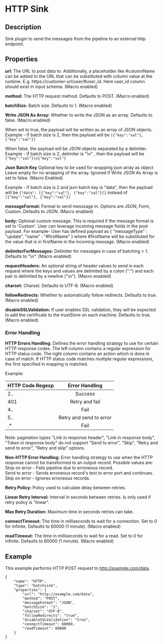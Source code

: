 # HTTP Sink


Description
-----------
Sink plugin to send the messages from the pipeline to an external http endpoint.

Properties
----------

**url:** The URL to post data to. Additionally, a placeholder like #columnName can be added to the URL that can be 
substituted with column value at the runtime. E.g. https://customer-url/user/#user_id. Here user_id column should exist 
in input schema. (Macro enabled)

**method:** The HTTP request method. Defaults to POST. (Macro enabled)

**batchSize:** Batch size. Defaults to 1. (Macro enabled)

**Write JSON As Array:** Whether to write the JSON as an array. Defaults to false. (Macro enabled)

When set to true, the payload will be written as an array of JSON objects.
Example - If batch size is 2, then the payload will be `[{"key":"val"}, {"key":"val"}]`

When false, the payload will be JSON objects separated by a delimiter.
Example - If batch size is 2, delimiter is "\n" , then the payload will be `{"key":"val"}\n{"key":"val"}`

**Json Batch Key** Optional key to be used for wrapping json array as object
Leave empty for no wrapping of the array. Ignored if Write JSON As Array is set to false. (Macro Enabled)

Example - If batch size is 2 and json batch key is "data", then the payload will be
`{"data": [{"key":"val"}, {"key":"val"}]}` instead of `[{"key":"val"}, {"key":"val"}]`

**messageFormat:** Format to send messsage in. Options are JSON, Form, Custom. Defaults to JSON. (Macro enabled)

**body:** Optional custom message. This is required if the message format is set to 'Custom'.
          User can leverage incoming message fields in the post payload.
          For example-
          User has defined payload as \{ "messageType" : "update", "name" : "#firstName" \}
          where #firstName will be substituted for the value that is in firstName in the incoming message. (Macro enabled)

**delimiterForMessages:** Delimiter for messages in case of batching > 1. Defaults to "\n". (Macro enabled)

**requestHeaders:** An optional string of header values to send in each request where the keys and values are
delimited by a colon (":") and each pair is delimited by a newline ("\n"). (Macro enabled)

**charset:** Charset. Defaults to UTF-8. (Macro enabled)

**followRedirects:** Whether to automatically follow redirects. Defaults to true. (Macro enabled)

**disableSSLValidation:**  If user enables SSL validation, they will be expected to add the certificate to the trustStore on each machine. Defaults to true. (Macro enabled)

### Error Handling

**HTTP Errors Handling:** Defines the error handling strategy to use for certain HTTP response codes.
The left column contains a regular expression for HTTP status code. The right column contains an action which
is done in case of match. If HTTP status code matches multiple regular expressions, the first specified in mapping
is matched.

Example:

| HTTP Code Regexp  | Error Handling          |
| ----------------- |:-----------------------:|
| 2..               | Success                 |
| 401               | Retry and fail          |
| 4..               | Fail                    |
| 5..               | Retry and send to error |
| .*                | Fail                    |

Note: pagination types "Link in response header", "Link in response body", "Token in response body" do not support
"Send to error", "Skip", "Retry and send to error", "Retry and skip" options.

**Non-HTTP Error Handling:** Error handling strategy to use when the HTTP response cannot be transformed to an output record.
Possible values are:  
Stop on error - Fails pipeline due to erroneous record.  
Send to error - Sends erroneous record's text to error port and continues.  
Skip on error - Ignores erroneous records.

**Retry Policy:** Policy used to calculate delay between retries.

**Linear Retry Interval:** Interval in seconds between retries. Is only used if retry policy is "linear".

**Max Retry Duration:** Maximum time in seconds retries can take.

**connectTimeout:** The time in milliseconds to wait for a connection. Set to 0 for infinite. Defaults to 60000 (1 minute). (Macro enabled)

**readTimeout:** The time in milliseconds to wait for a read. Set to 0 for infinite. Defaults to 60000 (1 minute). (Macro enabled)

Example
-------
This example performs HTTP POST request to http://example.com/data.

    {
        "name": "HTTP",
        "type": "batchsink",
        "properties": {
            "url": "http://example.com/data",
            "method": "POST",
            "messageFormat": "JSON",
            "batchSize": "1",
            "charset": "UTF-8",
            "followRedirects": "true",
            "disableSSLValidation": "true",
            "connectTimeout": 60000,
            "readTimeout": 60000
        }
    }
